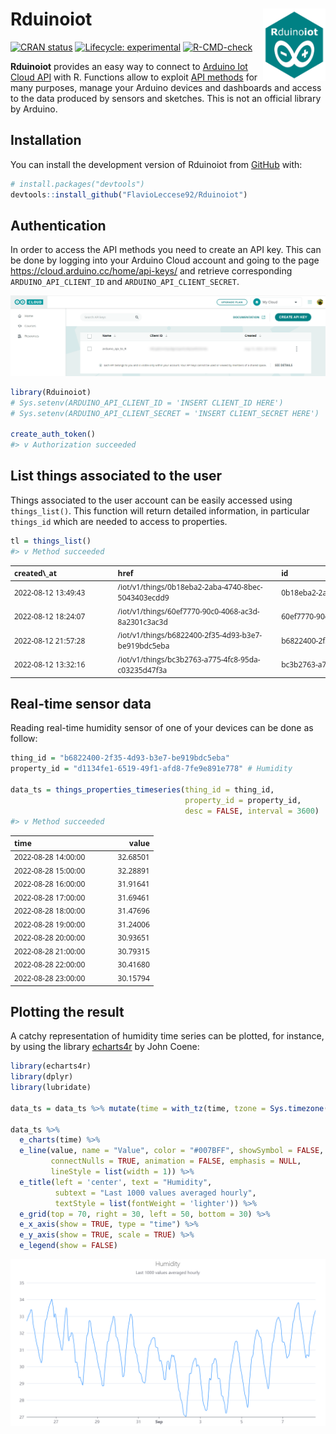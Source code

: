 
<!-- README.md is generated from README.Rmd. Please edit that file -->

# Rduinoiot <img src="man/figures/logo.png" align="right" width="100px">

<!-- badges: start -->

[![CRAN
status](https://www.r-pkg.org/badges/version/Rduinoiot)](https://CRAN.R-project.org/package=Rduinoiot)
[![Lifecycle:
experimental](https://img.shields.io/badge/lifecycle-experimental-orange.svg)](https://lifecycle.r-lib.org/articles/stages.html#experimental)
[![R-CMD-check](https://github.com/FlavioLeccese92/Rduinoiot/workflows/R-CMD-check/badge.svg)](https://github.com/FlavioLeccese92/Rduinoiot/actions)
<!-- badges: end -->

**Rduinoiot** provides an easy way to connect to [Arduino Iot Cloud
API](https://create.arduino.cc/iot/) with R. Functions allow to exploit
[API methods](https://www.arduino.cc/reference/en/iot/api/) for many
purposes, manage your Arduino devices and dashboards and access to the
data produced by sensors and sketches. This is not an official library
by Arduino.

## Installation

You can install the development version of Rduinoiot from
[GitHub](https://github.com/) with:

``` r
# install.packages("devtools")
devtools::install_github("FlavioLeccese92/Rduinoiot")
```

## Authentication

In order to access the API methods you need to create an API key. This
can be done by logging into your Arduino Cloud account and going to the
page <https://cloud.arduino.cc/home/api-keys/> and retrieve
corresponding `ARDUINO_API_CLIENT_ID` and `ARDUINO_API_CLIENT_SECRET`.

![](man/figures/readme-authentication.png)

``` r
library(Rduinoiot)
# Sys.setenv(ARDUINO_API_CLIENT_ID = 'INSERT CLIENT_ID HERE')
# Sys.setenv(ARDUINO_API_CLIENT_SECRET = 'INSERT CLIENT_SECRET HERE')

create_auth_token()
#> v Authorization succeeded
```

## List things associated to the user

Things associated to the user account can be easily accessed using
`things_list()`. This function will return detailed information, in
particular `things_id` which are needed to access to properties.

``` r
tl = things_list()
#> v Method succeeded
```

<table class=" lightable-paper table" style="font-family: &quot;Open Sans&quot;, sans-serif; width: auto !important; margin-left: auto; margin-right: auto; font-size: 12px; margin-left: auto; margin-right: auto;">
<thead>
<tr>
<th style="text-align:left;">
created\_at
</th>
<th style="text-align:left;">
href
</th>
<th style="text-align:left;">
id
</th>
<th style="text-align:left;">
name
</th>
<th style="text-align:right;">
properties\_count
</th>
<th style="text-align:left;">
sketch\_id
</th>
<th style="text-align:left;">
timezone
</th>
<th style="text-align:left;">
updated\_at
</th>
<th style="text-align:left;">
user\_id
</th>
<th style="text-align:left;">
device\_fqbn
</th>
<th style="text-align:left;">
device\_id
</th>
<th style="text-align:left;">
device\_name
</th>
<th style="text-align:left;">
device\_type
</th>
</tr>
</thead>
<tbody>
<tr>
<td style="text-align:left;min-width: 1.6in; ">
2022-08-12 13:49:43
</td>
<td style="text-align:left;min-width: 2.6in; ">
/iot/v1/things/0b18eba2-2aba-4740-8bec-5043403ecdd9
</td>
<td style="text-align:left;min-width: 2.6in; ">
0b18eba2-2aba-4740-8bec-5043403ecdd9
</td>
<td style="text-align:left;min-width: 2in; ">
Smart Garden
</td>
<td style="text-align:right;">
8
</td>
<td style="text-align:left;min-width: 2.6in; ">
7a8e48be-e77d-401c-8ef7-05bd6e7b4c27
</td>
<td style="text-align:left;">
America/New\_York
</td>
<td style="text-align:left;min-width: 1.6in; ">
2022-08-12 18:23:38
</td>
<td style="text-align:left;min-width: 2.6in; ">
fd39fa13-cbac-49ac-9316-cbdf452ba1c9
</td>
<td style="text-align:left;">
NA
</td>
<td style="text-align:left;min-width: 2.6in; ">
NA
</td>
<td style="text-align:left;">
NA
</td>
<td style="text-align:left;">
NA
</td>
</tr>
<tr>
<td style="text-align:left;min-width: 1.6in; ">
2022-08-12 18:24:07
</td>
<td style="text-align:left;min-width: 2.6in; ">
/iot/v1/things/60ef7770-90c0-4068-ac3d-8a2301c3ac3d
</td>
<td style="text-align:left;min-width: 2.6in; ">
60ef7770-90c0-4068-ac3d-8a2301c3ac3d
</td>
<td style="text-align:left;min-width: 2in; ">
Home Security Alarm
</td>
<td style="text-align:right;">
7
</td>
<td style="text-align:left;min-width: 2.6in; ">
87cbfdec-b965-4a04-814a-232f65ac2f8e
</td>
<td style="text-align:left;">
America/New\_York
</td>
<td style="text-align:left;min-width: 1.6in; ">
2022-08-12 18:42:09
</td>
<td style="text-align:left;min-width: 2.6in; ">
fd39fa13-cbac-49ac-9316-cbdf452ba1c9
</td>
<td style="text-align:left;">
NA
</td>
<td style="text-align:left;min-width: 2.6in; ">
NA
</td>
<td style="text-align:left;">
NA
</td>
<td style="text-align:left;">
NA
</td>
</tr>
<tr>
<td style="text-align:left;min-width: 1.6in; ">
2022-08-12 21:57:28
</td>
<td style="text-align:left;min-width: 2.6in; ">
/iot/v1/things/b6822400-2f35-4d93-b3e7-be919bdc5eba
</td>
<td style="text-align:left;min-width: 2.6in; ">
b6822400-2f35-4d93-b3e7-be919bdc5eba
</td>
<td style="text-align:left;min-width: 2in; ">
Personal Weather Station
</td>
<td style="text-align:right;">
5
</td>
<td style="text-align:left;min-width: 2.6in; ">
0ef1dc12-dd8f-477e-963a-f7734b5ff141
</td>
<td style="text-align:left;">
America/New\_York
</td>
<td style="text-align:left;min-width: 1.6in; ">
2022-08-12 21:59:46
</td>
<td style="text-align:left;min-width: 2.6in; ">
fd39fa13-cbac-49ac-9316-cbdf452ba1c9
</td>
<td style="text-align:left;">
arduino:samd:mkrwifi1010
</td>
<td style="text-align:left;min-width: 2.6in; ">
fa7ee291-8dc8-4713-92c7-9027969e4aa1
</td>
<td style="text-align:left;">
MFA
</td>
<td style="text-align:left;">
mkrwifi1010
</td>
</tr>
<tr>
<td style="text-align:left;min-width: 1.6in; ">
2022-08-12 13:32:16
</td>
<td style="text-align:left;min-width: 2.6in; ">
/iot/v1/things/bc3b2763-a775-4fc8-95da-c03235d47f3a
</td>
<td style="text-align:left;min-width: 2.6in; ">
bc3b2763-a775-4fc8-95da-c03235d47f3a
</td>
<td style="text-align:left;min-width: 2in; ">
Thinking About You
</td>
<td style="text-align:right;">
2
</td>
<td style="text-align:left;min-width: 2.6in; ">
3a558c37-f087-47e9-8f01-339b40fc6dd9
</td>
<td style="text-align:left;">
America/New\_York
</td>
<td style="text-align:left;min-width: 1.6in; ">
2022-08-12 13:40:06
</td>
<td style="text-align:left;min-width: 2.6in; ">
fd39fa13-cbac-49ac-9316-cbdf452ba1c9
</td>
<td style="text-align:left;">
NA
</td>
<td style="text-align:left;min-width: 2.6in; ">
NA
</td>
<td style="text-align:left;">
NA
</td>
<td style="text-align:left;">
NA
</td>
</tr>
</tbody>
</table>

## Real-time sensor data

Reading real-time humidity sensor of one of your devices can be done as
follow:

``` r
thing_id = "b6822400-2f35-4d93-b3e7-be919bdc5eba"
property_id = "d1134fe1-6519-49f1-afd8-7fe9e891e778" # Humidity

data_ts = things_properties_timeseries(thing_id = thing_id,
                                       property_id = property_id,
                                       desc = FALSE, interval = 3600)
#> v Method succeeded
```

<table class="table lightable-paper" style="font-size: 12px; margin-left: auto; margin-right: auto; font-family: &quot;Open Sans&quot;, sans-serif; width: auto !important; margin-left: auto; margin-right: auto;">
<thead>
<tr>
<th style="text-align:left;">
time
</th>
<th style="text-align:right;">
value
</th>
</tr>
</thead>
<tbody>
<tr>
<td style="text-align:left;min-width: 1.6in; ">
2022-08-28 14:00:00
</td>
<td style="text-align:right;">
32.68501
</td>
</tr>
<tr>
<td style="text-align:left;min-width: 1.6in; ">
2022-08-28 15:00:00
</td>
<td style="text-align:right;">
32.28891
</td>
</tr>
<tr>
<td style="text-align:left;min-width: 1.6in; ">
2022-08-28 16:00:00
</td>
<td style="text-align:right;">
31.91641
</td>
</tr>
<tr>
<td style="text-align:left;min-width: 1.6in; ">
2022-08-28 17:00:00
</td>
<td style="text-align:right;">
31.69461
</td>
</tr>
<tr>
<td style="text-align:left;min-width: 1.6in; ">
2022-08-28 18:00:00
</td>
<td style="text-align:right;">
31.47696
</td>
</tr>
<tr>
<td style="text-align:left;min-width: 1.6in; ">
2022-08-28 19:00:00
</td>
<td style="text-align:right;">
31.24006
</td>
</tr>
<tr>
<td style="text-align:left;min-width: 1.6in; ">
2022-08-28 20:00:00
</td>
<td style="text-align:right;">
30.93651
</td>
</tr>
<tr>
<td style="text-align:left;min-width: 1.6in; ">
2022-08-28 21:00:00
</td>
<td style="text-align:right;">
30.79315
</td>
</tr>
<tr>
<td style="text-align:left;min-width: 1.6in; ">
2022-08-28 22:00:00
</td>
<td style="text-align:right;">
30.41680
</td>
</tr>
<tr>
<td style="text-align:left;min-width: 1.6in; ">
2022-08-28 23:00:00
</td>
<td style="text-align:right;">
30.15794
</td>
</tr>
</tbody>
</table>

## Plotting the result

A catchy representation of humidity time series can be plotted, for
instance, by using the library
[echarts4r](https://echarts4r.john-coene.com/) by John Coene:

``` r
library(echarts4r)
library(dplyr)
library(lubridate)

data_ts = data_ts %>% mutate(time = with_tz(time, tzone = Sys.timezone()))

data_ts %>%
  e_charts(time) %>%
  e_line(value, name = "Value", color = "#007BFF", showSymbol = FALSE, smooth = TRUE,
         connectNulls = TRUE, animation = FALSE, emphasis = NULL,
         lineStyle = list(width = 1)) %>%
  e_title(left = 'center', text = "Humidity",
          subtext = "Last 1000 values averaged hourly",
          textStyle = list(fontWeight = 'lighter')) %>%
  e_grid(top = 70, right = 30, left = 50, bottom = 30) %>%
  e_x_axis(show = TRUE, type = "time") %>%
  e_y_axis(show = TRUE, scale = TRUE) %>%
  e_legend(show = FALSE)
```

![](man/figures/readme-example-3.png)

